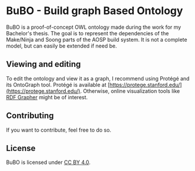 # BuBO - Build graph Based Ontology
BuBO is a proof-of-concept OWL ontology made during the work for my Bachelor's thesis. The goal is to represent the dependencies of the Make/Ninja and Soong parts of the AOSP build system. It is not a complete model, but can easily be extended if need be.

## Viewing and editing
To edit the ontology and view it as a graph, I recommend using Protégé and its OntoGraph tool. Protégé is available at [https://protege.stanford.edu/](https://protege.stanford.edu/). Otherwise, online visualization tools like [RDF Grapher](https://www.ldf.fi/service/rdf-grapher) might be of interest.

## Contributing
If you want to contribute, feel free to do so. 

## License
BuBO is licensed under [CC BY 4.0](https://creativecommons.org/licenses/by/4.0).
